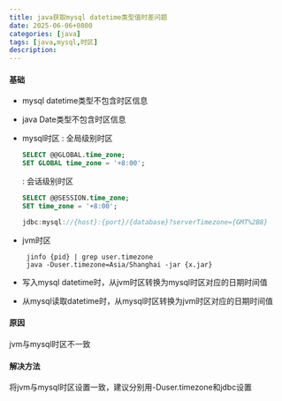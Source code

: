 ```yaml
---
title: java获取mysql datetime类型值时差问题
date: 2025-06-06+0800
categories: [java]
tags: [java,mysql,时区]
description: 
---
```


#### 基础
- mysql datetime类型不包含时区信息

- java Date类型不包含时区信息

- mysql时区
  : 全局级别时区
    ```sql
    SELECT @@GLOBAL.time_zone;
    SET GLOBAL time_zone = '+8:00';
    ```

  : 会话级别时区
    ```sql
    SELECT @@SESSION.time_zone;
    SET time_zone = '+8:00';
    ```
    
    ```java
    jdbc:mysql://{host}:{port}/{database}?serverTimezone={GMT%2B8}
    ```
- jvm时区
    ```shell
     jinfo {pid} | grep user.timezone
     java -Duser.timezone=Asia/Shanghai -jar {x.jar}
     ```
- 写入mysql datetime时，从jvm时区转换为mysql时区对应的日期时间值

- 从mysql读取datetime时，从mysql时区转换为jvm时区对应的日期时间值

#### 原因
jvm与mysql时区不一致

#### 解决方法
将jvm与mysql时区设置一致，建议分别用-Duser.timezone和jdbc设置